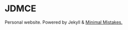 # JDMCE

Personal website.
Powered by Jekyll & [Minimal Mistakes.](https://mmistakes.github.io/minimal-mistakes/)